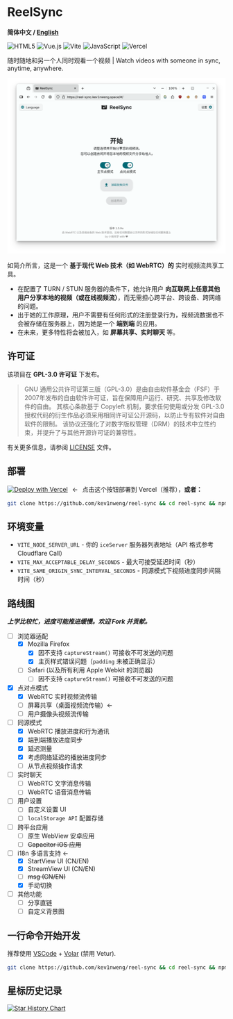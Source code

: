 # ReelSync

**简体中文 / [English](README.en.md)**

![HTML5](https://img.shields.io/badge/html5-%23E34F26.svg?style=for-the-badge&logo=html5&logoColor=white)
![Vue.js](https://img.shields.io/badge/vuejs-%2335495e.svg?style=for-the-badge&logo=vuedotjs&logoColor=%234FC08D)
![Vite](https://img.shields.io/badge/vite-%23646CFF.svg?style=for-the-badge&logo=vite&logoColor=white)
![JavaScript](https://img.shields.io/badge/javascript-%23323330.svg?style=for-the-badge&logo=javascript&logoColor=%23F7DF1E)
![Vercel](https://img.shields.io/badge/vercel-%23000000.svg?style=for-the-badge&logo=vercel&logoColor=white)

随时随地和另一个人同时观看一个视频 | Watch videos with someone in sync, anytime, anywhere.

![ReelSync 截图](docs/screenshot.png)

如简介所言，这是一个 **基于现代 Web 技术（如 WebRTC）的** 实时视频流共享工具。
- 在配置了 TURN / STUN 服务器的条件下，她允许用户 **向互联网上任意其他用户分享本地的视频（或在线视频流）**，而无需担心跨平台、跨设备、跨网络的问题。
- 出于她的工作原理，用户不需要有任何形式的注册登录行为，视频流数据也不会被存储在服务器上，因为她是一个 **端到端** 的应用。
- 在未来，更多特性将会被加入，如 **屏幕共享、实时聊天** 等。

## 许可证

该项目在 **GPL-3.0 许可证** 下发布。

> GNU 通用公共许可证第三版（GPL-3.0）是由自由软件基金会（FSF）于2007年发布的自由软件许可证，旨在保障用户运行、研究、共享及修改软件的自由。
> 其核心条款基于 Copyleft 机制，要求任何使用或分发 GPL-3.0 授权代码的衍生作品必须采用相同许可证公开源码，以防止专有软件对自由软件的限制。
> 该协议还强化了对数字版权管理（DRM）的技术中立性约束，并提升了与其他开源许可证的兼容性。

有关更多信息，请参阅 [LICENSE](LICENSE) 文件。

## 部署

[![Deploy with Vercel](https://vercel.com/button)](https://vercel.com/new/clone?repository-url=https://github.com/kev1nweng/reel-sync&env=VITE_NODE_SERVER_URL&env=VITE_MAX_ACCEPTABLE_DELAY_SECONDS&project-name=reel-sync&repository-name=reel-sync)⠀←⠀点击这个按钮部署到 Vercel（推荐），**或者：**

```bash
git clone https://github.com/kev1nweng/reel-sync && cd reel-sync && npm run build && npm run preview
```

## 环境变量

- `VITE_NODE_SERVER_URL` - 你的 `iceServer` 服务器列表地址（API 格式参考 Cloudflare Call）
- `VITE_MAX_ACCEPTABLE_DELAY_SECONDS` - 最大可接受延迟时间（秒）
- `VITE_SAME_ORIGIN_SYNC_INTERVAL_SECONDS` - 同源模式下视频进度同步间隔时间（秒）


## 路线图

***上学比较忙，进度可能推进缓慢。欢迎 Fork 并贡献。***

- [ ] 浏览器适配
  - [x] Mozilla Firefox
    - [x] 因不支持 `captureStream()` 可接收不可发送的问题
    - [x] 主页样式错误问题（`padding` 未被正确显示）
  - [ ] Safari (以及所有利用 Apple Webkit 的浏览器)
    - [ ] 因不支持 `captureStream()` 可接收不可发送的问题

- [x] 点对点模式
  - [x] WebRTC 实时视频流传输
  - [ ] 屏幕共享（桌面视频流传输）←
  - [ ] 用户摄像头视频流传输

- [ ] 同源模式
  - [x] WebRTC 播放进度和行为通讯
  - [x] 端到端播放进度同步
  - [x] 延迟测量
  - [x] 考虑网络延迟的播放进度同步
  - [ ] 从节点视频操作请求

- [ ] 实时聊天
  - [ ] WebRTC 文字消息传输
  - [ ] WebRTC 语音消息传输

- [ ] 用户设置
  - [ ] 自定义设置 UI
  - [ ] `localStorage API` 配置存储

- [ ] 跨平台应用
  - [ ] 原生 WebView 安卓应用
  - [ ] ~~Capacitor iOS 应用~~

- [ ] i18n 多语言支持 ←
  - [x] StartView UI (CN/EN)
  - [x] StreamView UI (CN/EN)
  - [ ] ~~msg (CN/EN)~~
  - [x] 手动切换

- [ ] 其他功能
  - [ ] 分享直链
  - [ ] 自定义背景图

## 一行命令开始开发

推荐使用 [VSCode](https://code.visualstudio.com/) + [Volar](https://marketplace.visualstudio.com/items?itemName=Vue.volar) (禁用 Vetur).

```bash
git clone https://github.com/kev1nweng/reel-sync && cd reel-sync && npm i
```

## 星标历史记录

[![Star History Chart](https://api.star-history.com/svg?repos=kev1nweng/reel-sync&type=Date)](https://www.star-history.com/#kev1nweng/reel-sync&Date)